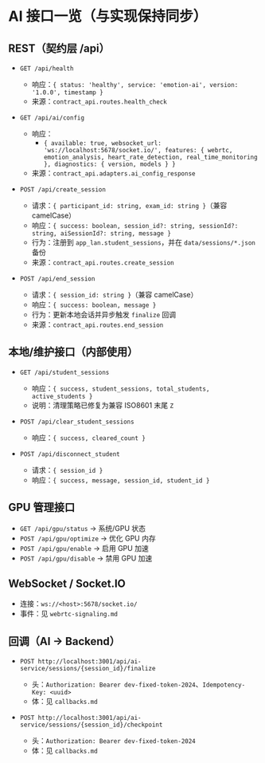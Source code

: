 # AI 接口一览（与实现保持同步）

## REST（契约层 /api）
- `GET /api/health`
  - 响应：`{ status: 'healthy', service: 'emotion-ai', version: '1.0.0', timestamp }`
  - 来源：`contract_api.routes.health_check`

- `GET /api/ai/config`
  - 响应：
    - `{ available: true, websocket_url: 'ws://localhost:5678/socket.io/', features: { webrtc, emotion_analysis, heart_rate_detection, real_time_monitoring }, diagnostics: { version, models } }`
  - 来源：`contract_api.adapters.ai_config_response`

- `POST /api/create_session`
  - 请求：`{ participant_id: string, exam_id: string }`（兼容 camelCase）
  - 响应：`{ success: boolean, session_id?: string, sessionId?: string, aiSessionId?: string, message }`
  - 行为：注册到 `app_lan.student_sessions`，并在 `data/sessions/*.json` 备份
  - 来源：`contract_api.routes.create_session`

- `POST /api/end_session`
  - 请求：`{ session_id: string }`（兼容 camelCase）
  - 响应：`{ success: boolean, message }`
  - 行为：更新本地会话并异步触发 `finalize` 回调
  - 来源：`contract_api.routes.end_session`

## 本地/维护接口（内部使用）
- `GET /api/student_sessions`
  - 响应：`{ success, student_sessions, total_students, active_students }`
  - 说明：清理策略已修复为兼容 ISO8601 末尾 `Z`

- `POST /api/clear_student_sessions`
  - 响应：`{ success, cleared_count }`

- `POST /api/disconnect_student`
  - 请求：`{ session_id }`
  - 响应：`{ success, message, session_id, student_id }`

## GPU 管理接口
- `GET /api/gpu/status` → 系统/GPU 状态
- `POST /api/gpu/optimize` → 优化 GPU 内存
- `POST /api/gpu/enable` → 启用 GPU 加速
- `POST /api/gpu/disable` → 禁用 GPU 加速

## WebSocket / Socket.IO
- 连接：`ws://<host>:5678/socket.io/`
- 事件：见 `webrtc-signaling.md`

## 回调（AI → Backend）
- `POST http://localhost:3001/api/ai-service/sessions/{session_id}/finalize`
  - 头：`Authorization: Bearer dev-fixed-token-2024`、`Idempotency-Key: <uuid>`
  - 体：见 `callbacks.md`

- `POST http://localhost:3001/api/ai-service/sessions/{session_id}/checkpoint`
  - 头：`Authorization: Bearer dev-fixed-token-2024`
  - 体：见 `callbacks.md`
